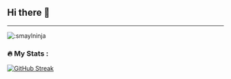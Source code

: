 ## Hi there 👋
<p align="center">
    <hr />
    <img src="https://count.getloli.com/@:smaylninja?theme=capoo-2" alt=":smaylninja" />
</p>

### :fire: My Stats :

[![GitHub Streak](http://github-readme-streak-stats.herokuapp.com?user=smaylninjatheme=dark&background=000000)](https://git.io/streak-stats)
